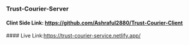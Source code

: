 ﻿### Trust-Courier-Server
 #### Clint Side Link: https://github.com/Ashraful2880/Trust-Courier-Client
﻿#### Live Link:https://trust-courier-service.netlify.app/
